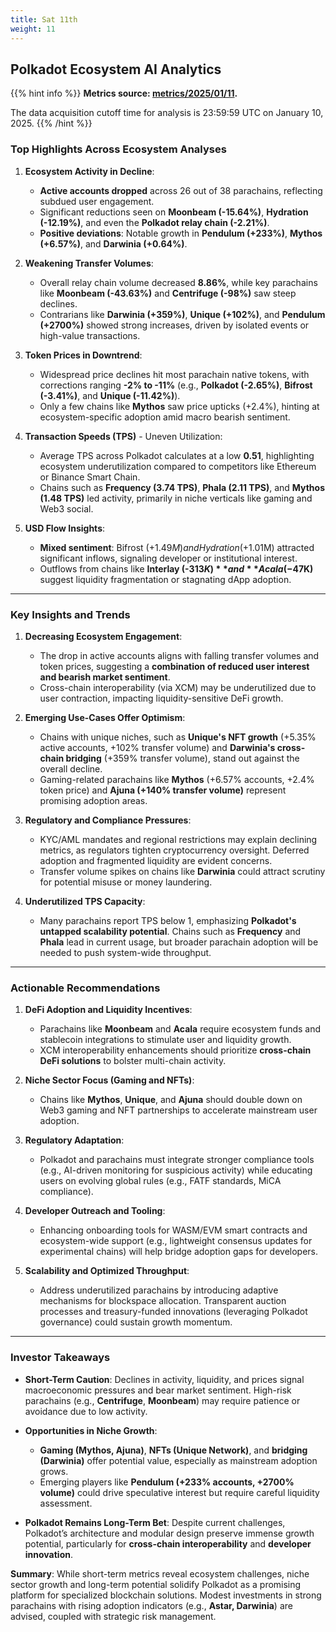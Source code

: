 ```yaml
---
title: Sat 11th
weight: 11
---
```


## **Polkadot Ecosystem AI Analytics**
{{% hint info %}}
**Metrics source: [metrics/2025/01/11](../../../../metrics/2025/01/11).**

The data acquisition cutoff time for analysis is 23:59:59 UTC on January 10, 2025.
{{% /hint %}}


### Top Highlights Across Ecosystem Analyses

1. **Ecosystem Activity in Decline**:
   - **Active accounts dropped** across 26 out of 38 parachains, reflecting subdued user engagement.
   - Significant reductions seen on **Moonbeam (-15.64%)**, **Hydration (-12.19%)**, and even the **Polkadot relay chain (-2.21%)**.
   - **Positive deviations**: Notable growth in **Pendulum (+233%)**, **Mythos (+6.57%)**, and **Darwinia (+0.64%)**.

2. **Weakening Transfer Volumes**:
   - Overall relay chain volume decreased **8.86%**, while key parachains like **Moonbeam (-43.63%)** and **Centrifuge (-98%)** saw steep declines.
   - Contrarians like **Darwinia (+359%)**, **Unique (+102%)**, and **Pendulum (+2700%)** showed strong increases, driven by isolated events or high-value transactions.

3. **Token Prices in Downtrend**:
   - Widespread price declines hit most parachain native tokens, with corrections ranging **-2% to -11%** (e.g., **Polkadot (-2.65%)**, **Bifrost (-3.41%)**, and **Unique (-11.42%)**).
   - Only a few chains like **Mythos** saw price upticks (+2.4%), hinting at ecosystem-specific adoption amid macro bearish sentiment.

4. **Transaction Speeds (TPS)** - Uneven Utilization:
   - Average TPS across Polkadot calculates at a low **0.51**, highlighting ecosystem underutilization compared to competitors like Ethereum or Binance Smart Chain.
   - Chains such as **Frequency (3.74 TPS)**, **Phala (2.11 TPS)**, and **Mythos (1.48 TPS)** led activity, primarily in niche verticals like gaming and Web3 social.

5. **USD Flow Insights**:
   - **Mixed sentiment**: Bifrost (+$1.49M) and Hydration (+$1.01M) attracted significant inflows, signaling developer or institutional interest.
   - Outflows from chains like **Interlay (-$313K)** and **Acala (-$47K)** suggest liquidity fragmentation or stagnating dApp adoption.

---

### Key Insights and Trends

1. **Decreasing Ecosystem Engagement**:
   - The drop in active accounts aligns with falling transfer volumes and token prices, suggesting a **combination of reduced user interest and bearish market sentiment**.
   - Cross-chain interoperability (via XCM) may be underutilized due to user contraction, impacting liquidity-sensitive DeFi growth.

2. **Emerging Use-Cases Offer Optimism**:
   - Chains with unique niches, such as **Unique's NFT growth** (+5.35% active accounts, +102% transfer volume) and **Darwinia's cross-chain bridging** (+359% transfer volume), stand out against the overall decline.
   - Gaming-related parachains like **Mythos** (+6.57% accounts, +2.4% token price) and **Ajuna (+140% transfer volume)** represent promising adoption areas.

3. **Regulatory and Compliance Pressures**:
   - KYC/AML mandates and regional restrictions may explain declining metrics, as regulators tighten cryptocurrency oversight. Deferred adoption and fragmented liquidity are evident concerns.
   - Transfer volume spikes on chains like **Darwinia** could attract scrutiny for potential misuse or money laundering.

4. **Underutilized TPS Capacity**:
   - Many parachains report TPS below 1, emphasizing **Polkadot's untapped scalability potential**. Chains such as **Frequency** and **Phala** lead in current usage, but broader parachain adoption will be needed to push system-wide throughput.

---

### Actionable Recommendations

1. **DeFi Adoption and Liquidity Incentives**:
   - Parachains like **Moonbeam** and **Acala** require ecosystem funds and stablecoin integrations to stimulate user and liquidity growth.
   - XCM interoperability enhancements should prioritize **cross-chain DeFi solutions** to bolster multi-chain activity.

2. **Niche Sector Focus (Gaming and NFTs)**:
   - Chains like **Mythos**, **Unique**, and **Ajuna** should double down on Web3 gaming and NFT partnerships to accelerate mainstream user adoption.

3. **Regulatory Adaptation**:
   - Polkadot and parachains must integrate stronger compliance tools (e.g., AI-driven monitoring for suspicious activity) while educating users on evolving global rules (e.g., FATF standards, MiCA compliance).

4. **Developer Outreach and Tooling**:
   - Enhancing onboarding tools for WASM/EVM smart contracts and ecosystem-wide support (e.g., lightweight consensus updates for experimental chains) will help bridge adoption gaps for developers.

5. **Scalability and Optimized Throughput**:
   - Address underutilized parachains by introducing adaptive mechanisms for blockspace allocation. Transparent auction processes and treasury-funded innovations (leveraging Polkadot governance) could sustain growth momentum.

---

### Investor Takeaways

- **Short-Term Caution**: Declines in activity, liquidity, and prices signal macroeconomic pressures and bear market sentiment. High-risk parachains (e.g., **Centrifuge**, **Moonbeam**) may require patience or avoidance due to low activity.

- **Opportunities in Niche Growth**:
   - **Gaming (Mythos, Ajuna)**, **NFTs (Unique Network)**, and **bridging (Darwinia)** offer potential value, especially as mainstream adoption grows.
   - Emerging players like **Pendulum (+233% accounts, +2700% volume)** could drive speculative interest but require careful liquidity assessment.

- **Polkadot Remains Long-Term Bet**: Despite current challenges, Polkadot’s architecture and modular design preserve immense growth potential, particularly for **cross-chain interoperability** and **developer innovation**.

**Summary**: While short-term metrics reveal ecosystem challenges, niche sector growth and long-term potential solidify Polkadot as a promising platform for specialized blockchain solutions. Modest investments in strong parachains with rising adoption indicators (e.g., **Astar, Darwinia**) are advised, coupled with strategic risk management.
